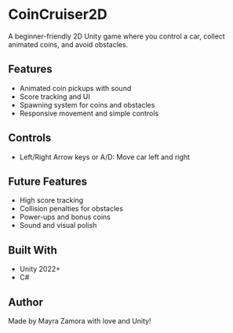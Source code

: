 # CoinCruiser2D

A beginner-friendly 2D Unity game where you control a car, collect animated coins, and avoid obstacles.

## Features
- Animated coin pickups with sound
- Score tracking and UI
- Spawning system for coins and obstacles
- Responsive movement and simple controls

## Controls
- Left/Right Arrow keys or A/D: Move car left and right

## Future Features
- High score tracking
- Collision penalties for obstacles
- Power-ups and bonus coins
- Sound and visual polish

## Built With
- Unity 2022+
- C#

## Author
Made by Mayra Zamora with love and Unity!
